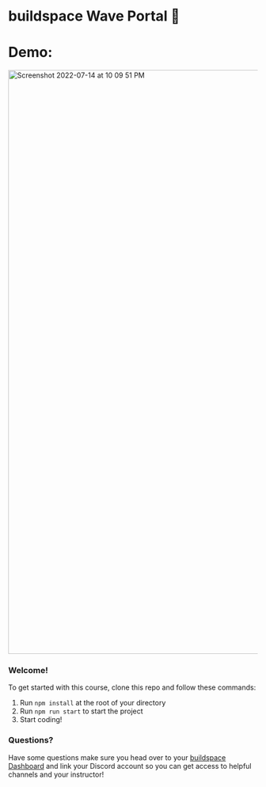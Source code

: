 # buildspace Wave Portal 👋

# Demo:

<img width="1180" alt="Screenshot 2022-07-14 at 10 09 51 PM" src="https://user-images.githubusercontent.com/26146104/179033728-8d3972cc-52d2-40ef-9359-19fc6a9ecd7f.png">


### **Welcome!**

To get started with this course, clone this repo and follow these commands:

1. Run `npm install` at the root of your directory
2. Run `npm run start` to start the project
3. Start coding!

### **Questions?**

Have some questions make sure you head over to your [buildspace Dashboard](https://app.buildspace.so/courses/CO02cf0f1c-f996-4f50-9669-cf945ca3fb0b) and link your Discord account so you can get access to helpful channels and your instructor!
